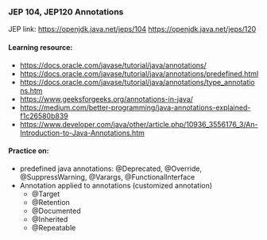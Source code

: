 ### JEP 104, JEP120 Annotations

JEP link: 
https://openjdk.java.net/jeps/104
https://openjdk.java.net/jeps/120

#### Learning resource:
- https://docs.oracle.com/javase/tutorial/java/annotations/
- https://docs.oracle.com/javase/tutorial/java/annotations/predefined.html
- https://docs.oracle.com/javase/tutorial/java/annotations/type_annotations.htm
- https://www.geeksforgeeks.org/annotations-in-java/
- https://medium.com/better-programming/java-annotations-explained-f1c26580b839
- https://www.developer.com/java/other/article.php/10936_3556176_3/An-Introduction-to-Java-Annotations.htm

#### Practice on:
- predefined java annotations: @Deprecated, @Override, @SuppressWarning, @Varargs, @FunctionalInterface
- Annotation applied to annotations (customized annotation)
    - @Target
    - @Retention
    - @Documented
    - @Inherited
    - @Repeatable   
    
